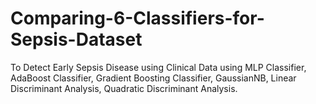 # Comparing-6-Classifiers-for-Sepsis-Dataset
To Detect Early Sepsis Disease using Clinical Data using MLP Classifier, AdaBoost Classifier, Gradient Boosting Classifier, GaussianNB, Linear Discriminant Analysis, Quadratic Discriminant Analysis.
